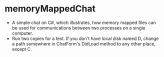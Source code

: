 # memoryMappedChat
 - A simple chat on C#, which illustrates, how memory mapped files can be used for communications between two processes on a single computer.
 - Run two copies for a test. If you don't have local disk named D, change a path somewhere in ChatForm's DidLoad method to any other place, except C.
